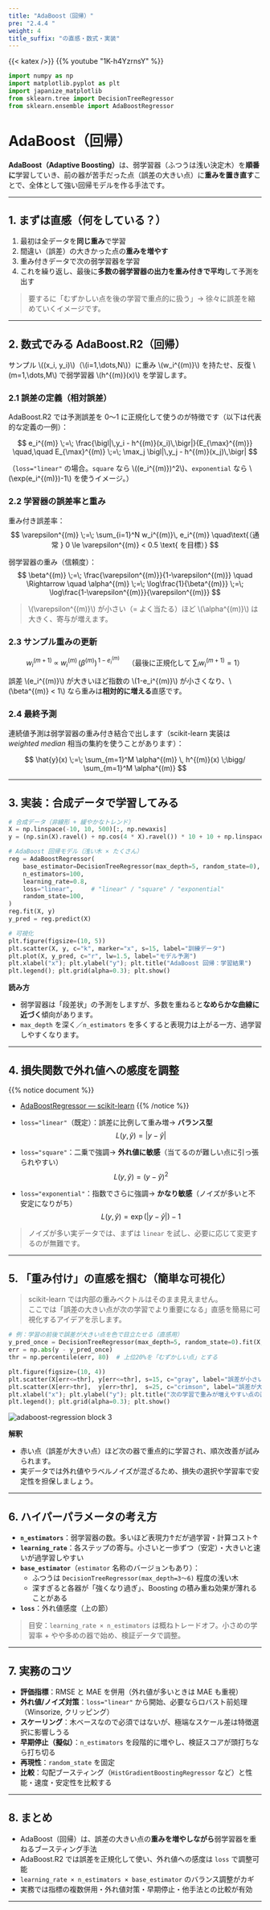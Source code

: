 ```yaml
---
title: "AdaBoost（回帰）"
pre: "2.4.4 "
weight: 4
title_suffix: "の直感・数式・実装"
---
```


{{< katex />}}
{{% youtube "1K-h4YzrnsY" %}}

```python
import numpy as np
import matplotlib.pyplot as plt
import japanize_matplotlib
from sklearn.tree import DecisionTreeRegressor
from sklearn.ensemble import AdaBoostRegressor
```

# AdaBoost（回帰）

<div class="pagetop-box">
  <p><b>AdaBoost（Adaptive Boosting）</b>は、弱学習器（ふつうは浅い決定木）を<b>順番に</b>学習していき、前の器が苦手だった点（誤差の大きい点）に<b>重みを置き直す</b>ことで、全体として強い回帰モデルを作る手法です。</p>
</div>

---

## 1. まずは直感（何をしている？）

1. 最初は全データを<b>同じ重み</b>で学習  
2. 間違い（誤差）の大きかった点の<b>重みを増やす</b>  
3. 重み付きデータで次の弱学習器を学習  
4. これを繰り返し、最後に<b>多数の弱学習器の出力を重み付きで平均</b>して予測を出す

> 要するに「むずかしい点を後の学習で重点的に扱う」→ 徐々に誤差を縮めていくイメージです。

---

## 2. 数式でみる AdaBoost.R2（回帰）

サンプル \\((x_i, y_i)\\)（\\(i=1,\dots,N\\)）に重み \\(w_i^{(m)}\\) を持たせ、反復 \\(m=1,\dots,M\\) で弱学習器 \\(h^{(m)}(x)\\) を学習します。

### 2.1 誤差の定義（相対誤差）
AdaBoost.R2 では予測誤差を 0〜1 に正規化して使うのが特徴です（以下は代表的な定義の一例）：

$$
e_i^{(m)} \;=\; \frac{\bigl|\,y_i - h^{(m)}(x_i)\,\bigr|}{E_{\max}^{(m)}}
\quad,\quad
E_{\max}^{(m)} \;=\; \max_j \bigl|\,y_j - h^{(m)}(x_j)\,\bigr|
$$

（`loss="linear"` の場合。`square` なら \\((e_i^{(m)})^2\\)、`exponential` なら \\(\exp(e_i^{(m)})-1\\) を使うイメージ。）

### 2.2 学習器の誤差率と重み
重み付き誤差率：
$$
\varepsilon^{(m)} \;=\; \sum_{i=1}^N w_i^{(m)}\, e_i^{(m)}
\quad\text{（通常 } 0 \le \varepsilon^{(m)} < 0.5 \text{ を目標）}
$$

弱学習器の重み（信頼度）：
$$
\beta^{(m)} \;=\; \frac{\varepsilon^{(m)}}{1-\varepsilon^{(m)}}
\quad \Rightarrow \quad
\alpha^{(m)} \;=\; \log\frac{1}{\beta^{(m)}} \;=\; \log\frac{1-\varepsilon^{(m)}}{\varepsilon^{(m)}}
$$

> \\(\varepsilon^{(m)}\\) が小さい（= よく当たる）ほど \\(\alpha^{(m)}\\) は大きく、寄与が増えます。

### 2.3 サンプル重みの更新
$$
w_i^{(m+1)} \;\propto\; w_i^{(m)} \, \bigl(\beta^{(m)}\bigr)^{\,1 - e_i^{(m)}}
\quad\text{（最後に正規化して } \sum_i w_i^{(m+1)}=1\text{）}
$$

誤差 \\(e_i^{(m)}\\) が大きいほど指数の \\(1-e_i^{(m)}\\) が小さくなり、\\(\beta^{(m)} < 1\\) なら重みは<b>相対的に増える</b>直感です。

### 2.4 最終予測
連続値予測は弱学習器の重み付き結合で出します（scikit-learn 実装は <i>weighted median</i> 相当の集約を使うことがあります）：

$$
\hat{y}(x) \;=\; \sum_{m=1}^M \alpha^{(m)} \, h^{(m)}(x) \;\bigg/ \sum_{m=1}^M \alpha^{(m)}
$$

---

## 3. 実装：合成データで学習してみる

```python
# 合成データ（非線形 + 緩やかなトレンド）
X = np.linspace(-10, 10, 500)[:, np.newaxis]
y = (np.sin(X).ravel() + np.cos(4 * X).ravel()) * 10 + 10 + np.linspace(-2, 2, 500)

# AdaBoost 回帰モデル（浅い木 × たくさん）
reg = AdaBoostRegressor(
    base_estimator=DecisionTreeRegressor(max_depth=5, random_state=0),
    n_estimators=100,
    learning_rate=0.8,
    loss="linear",     # "linear" / "square" / "exponential"
    random_state=100,
)
reg.fit(X, y)
y_pred = reg.predict(X)

# 可視化
plt.figure(figsize=(10, 5))
plt.scatter(X, y, c="k", marker="x", s=15, label="訓練データ")
plt.plot(X, y_pred, c="r", lw=1.5, label="モデル予測")
plt.xlabel("x"); plt.ylabel("y"); plt.title("AdaBoost 回帰：学習結果")
plt.legend(); plt.grid(alpha=0.3); plt.show()
```

**読み方**  
- 弱学習器は「段差状」の予測をしますが、多数を重ねると<b>なめらかな曲線に近づく</b>傾向があります。  
- `max_depth` を深く／`n_estimators` を多くすると表現力は上がる一方、過学習しやすくなります。

---

## 4. 損失関数で外れ値への感度を調整

{{% notice document %}}
- [AdaBoostRegressor — scikit-learn](https://scikit-learn.org/stable/modules/generated/sklearn.ensemble.AdaBoostRegressor.html)
{{% /notice %}}

- `loss="linear"`（既定）：誤差に比例して重み増→ **バランス型**  
  $$ L(y,\hat{y})=|y-\hat{y}| $$
- `loss="square"`：二乗で強調→ **外れ値に敏感**（当てるのが難しい点に引っ張られやすい）  
  $$ L(y,\hat{y})=(y-\hat{y})^2 $$
- `loss="exponential"`：指数でさらに強調→ **かなり敏感**（ノイズが多いと不安定になりがち）  
  $$ L(y,\hat{y})=\exp(|y-\hat{y}|)-1 $$

> ノイズが多い実データでは、まずは `linear` を試し、必要に応じて変更するのが無難です。

---

## 5. 「重み付け」の直感を掴む（簡単な可視化）

> scikit-learn では内部の重みベクトルはそのまま見えません。  
> ここでは「誤差の大きい点が次の学習でより重要になる」直感を簡易に可視化するアイデアを示します。

```python
# 例：学習の前後で誤差が大きい点を色で目立たせる（直感用）
y_pred_once = DecisionTreeRegressor(max_depth=5, random_state=0).fit(X, y).predict(X)
err = np.abs(y - y_pred_once)
thr = np.percentile(err, 80)  # 上位20%を「むずかしい点」とする

plt.figure(figsize=(10, 4))
plt.scatter(X[err<=thr], y[err<=thr], s=15, c="gray", label="誤差が小さい点")
plt.scatter(X[err>thr],  y[err>thr],  s=25, c="crimson", label="誤差が大きい点（重み↑）")
plt.xlabel("x"); plt.ylabel("y"); plt.title("次の学習で重みが増えやすい点の直感")
plt.legend(); plt.grid(alpha=0.3); plt.show()
```

![adaboost-regression block 3](/images/basic/ensemble/adaboost-regression_block03.svg)

**解釈**  
- 赤い点（誤差が大きい点）ほど次の器で重点的に学習され、順次改善が試みられます。  
- 実データでは外れ値やラベルノイズが混ざるため、損失の選択や学習率で安定性を担保しましょう。

---

## 6. ハイパーパラメータの考え方

- **`n_estimators`**：弱学習器の数。多いほど表現力↑だが過学習・計算コスト↑  
- **`learning_rate`**：各ステップの寄与。小さいと一歩ずつ（安定）・大きいと速いが過学習しやすい  
- **`base_estimator`**（`estimator` 名称のバージョンもあり）：  
  - ふつうは `DecisionTreeRegressor(max_depth=3〜6)` 程度の浅い木  
  - 深すぎると各器が「強くなり過ぎ」、Boosting の積み重ね効果が薄れることがある  
- **`loss`**：外れ値感度（上の節）

> 目安：`learning_rate × n_estimators` は概ねトレードオフ。小さめの学習率 + やや多めの器で始め、検証データで調整。

---

## 7. 実務のコツ

- **評価指標**：RMSE と MAE を併用（外れ値が多いときは MAE も重視）  
- **外れ値/ノイズ対策**：`loss="linear"` から開始、必要ならロバスト前処理（Winsorize, クリッピング）  
- **スケーリング**：木ベースなので必須ではないが、極端なスケール差は特徴選択に影響しうる  
- **早期停止（擬似）**：`n_estimators` を段階的に増やし、検証スコアが頭打ちなら打ち切る  
- **再現性**：`random_state` を固定  
- **比較**：勾配ブースティング（`HistGradientBoostingRegressor` など）と性能・速度・安定性を比較する

---

## 8. まとめ

- AdaBoost（回帰）は、誤差の大きい点の<b>重みを増やしながら</b>弱学習器を重ねるブースティング手法  
- AdaBoost.R2 では誤差を正規化して使い、外れ値への感度は `loss` で調整可能  
- `learning_rate × n_estimators × base_estimator` のバランス調整がカギ  
- 実務では指標の複数併用・外れ値対策・早期停止・他手法との比較が有効

---
